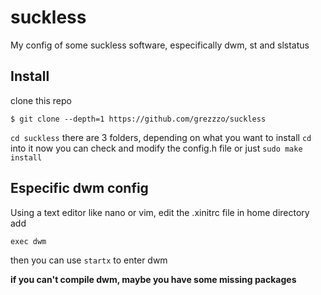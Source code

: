 # suckless
My config of some suckless software, especifically dwm, st and slstatus
## Install
clone this repo

`$ git clone --depth=1 https://github.com/grezzzo/suckless`

`cd suckless`
there are 3 folders, depending on what you want to install `cd` into it
now you can check and modify the config.h file or just `sudo make install`

## Especific dwm config
Using a text editor like nano or vim, edit the .xinitrc file in home directory add

`exec dwm`

then you can use `startx` to enter dwm

**if you can't compile dwm, maybe you have some missing packages**
